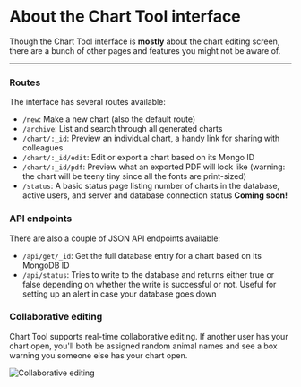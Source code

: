 # About the Chart Tool interface

Though the Chart Tool interface is **mostly** about the chart editing screen, there are a bunch of other pages and features you might not be aware of. 


----------


### Routes

The interface has several routes available:

* `/new`: Make a new chart (also the default route)
* `/archive`: List and search through all generated charts
* `/chart/:_id`: Preview an individual chart, a handy link for sharing with colleagues
* `/chart/:_id/edit`: Edit or export a chart based on its Mongo ID
* `/chart/:_id/pdf`: Preview what an exported PDF will look like (warning: the chart will be teeny tiny since all the fonts are print-sized)
* `/status`: A basic status page listing number of charts in the database, active users, and server and database connection status
**Coming soon!**


### API endpoints

There are also a couple of JSON API endpoints available:

* `/api/get/_id`: Get the full database entry for a chart based on its MongoDB ID
* `/api/status`: Tries to write to the database and returns either true or false depending on whether the write is successful or not. Useful for setting up an alert in case your database goes down


### Collaborative editing

Chart Tool supports real-time collaborative editing. If another user has your chart open, you'll both be assigned random animal names and see a box warning you someone else has your chart open.

![Collaborative editing](http://i.imgur.com/IEkGTOE.jpg)
